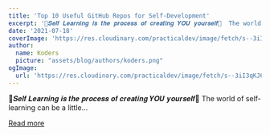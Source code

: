 ```yaml
---
title: 'Top 10 Useful GitHub Repos for Self-Development'
excerpt: '🌸𝑺𝒆𝒍𝒇 𝑳𝒆𝒂𝒓𝒏𝒊𝒏𝒈 𝒊𝒔 𝒕𝒉𝒆 𝒑𝒓𝒐𝒄𝒆𝒔𝒔 𝒐𝒇 𝒄𝒓𝒆𝒂𝒕𝒊𝒏𝒈 𝒀𝑶𝑼 𝒚𝒐𝒖𝒓𝒔𝒆𝒍𝒇🌸  The world of self-learning can be a little...'
date: '2021-07-18'
coverImage: 'https://res.cloudinary.com/practicaldev/image/fetch/s--3iI3qKJ6--/c_imagga_scale,f_auto,fl_progressive,h_420,q_auto,w_1000/https://dev-to-uploads.s3.amazonaws.com/uploads/articles/y0kst9bu8h7v0478e358.png'
author:
  name: Koders
  picture: "assets/blog/authors/koders.png"
ogImage:
  url: 'https://res.cloudinary.com/practicaldev/image/fetch/s--3iI3qKJ6--/c_imagga_scale,f_auto,fl_progressive,h_420,q_auto,w_1000/https://dev-to-uploads.s3.amazonaws.com/uploads/articles/y0kst9bu8h7v0478e358.png'
---
```


🌸𝑺𝒆𝒍𝒇 𝑳𝒆𝒂𝒓𝒏𝒊𝒏𝒈 𝒊𝒔 𝒕𝒉𝒆 𝒑𝒓𝒐𝒄𝒆𝒔𝒔 𝒐𝒇 𝒄𝒓𝒆𝒂𝒕𝒊𝒏𝒈 𝒀𝑶𝑼 𝒚𝒐𝒖𝒓𝒔𝒆𝒍𝒇🌸  The world of self-learning can be a little...

[Read more](https://dev.to/nehasoni__/top-10-useful-github-repos-for-self-development-25c0)
